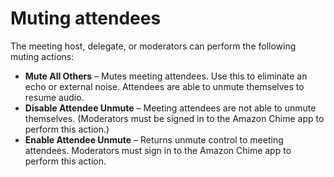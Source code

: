 # Muting attendees<a name="mute-actions"></a>

The meeting host, delegate, or moderators can perform the following muting actions:
+ **Mute All Others** – Mutes meeting attendees\. Use this to eliminate an echo or external noise\. Attendees are able to unmute themselves to resume audio\.
+ **Disable Attendee Unmute** – Meeting attendees are not able to unmute themselves\. \(Moderators must be signed in to the Amazon Chime app to perform this action\.\)
+ **Enable Attendee Unmute** – Returns unmute control to meeting attendees\. Moderators must sign in to the Amazon Chime app to perform this action\.